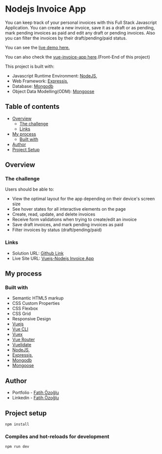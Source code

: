 # Nodejs Invoice App

You can keep track of your personal invoices with this Full Stack Javascript Application. You can create a new invoice, save it as a draft or as pending, mark pending invoices as paid and edit any draft or pending invoices. Also you can filter the invoices by their draft/pending/paid status.

You can see the [live demo here.](https://fozoglu-vue-invoice-app.surge.sh/)

You can also check the [vue-invoice-app here](https://github.com/fatihozoglu/vue-invoice-app).(Front-End of this project)

This project is built with:

- Javascript Runtime Environment: [NodeJS](https://nodejs.org/en/),
- Web Framework: [Expressjs](https://expressjs.com/),
- Database: [Mongodb](https://www.mongodb.com/)
- Object Data Modelling(ODM): [Mongoose](https://mongoosejs.com/)

## Table of contents

- [Overview](#overview)
  - [The challenge](#the-challenge)
  - [Links](#links)
- [My process](#my-process)
  - [Built with](#built-with)
- [Author](#author)
- [Project Setup](#project-setup)

## Overview

### The challenge

Users should be able to:

- View the optimal layout for the app depending on their device's screen size
- See hover states for all interactive elements on the page
- Create, read, update, and delete invoices
- Receive form validations when trying to create/edit an invoice
- Save draft invoices, and mark pending invoices as paid
- Filter invoices by status (draft/pending/paid)

### Links

- Solution URL: [Github Link](https://github.com/fatihozoglu/nodejs-invoice-app)
- Live Site URL: [Vuejs-Nodejs Invoice App](https://fozoglu-vue-invoice-app.surge.sh/)

## My process

### Built with

- Semantic HTML5 markup
- CSS Custom Properties
- CSS Flexbox
- CSS Grid
- Responsive Design
- [Vuejs](https://vuejs.org/)
- [Vue CLI](https://cli.vuejs.org/)
- [Vuex](https://vuex.vuejs.org/)
- [Vue Router](https://router.vuejs.org/)
- [Vuelidate](https://vuelidate.js.org/)
- [NodeJS](https://nodejs.org/en/),
- [Expressjs](https://expressjs.com/),
- [Mongodb](https://www.mongodb.com/)
- [Mongoose](https://mongoosejs.com/)

## Author

- Portfolio - [Fatih Özoğlu](https://fatihozoglu.github.io/react-portfolio/)
- Linkedin - [Fatih Özoğlu](https://www.linkedin.com/in/fatihozoglu/)

## Project setup

```
npm install
```

### Compiles and hot-reloads for development

```
npm run dev
```
